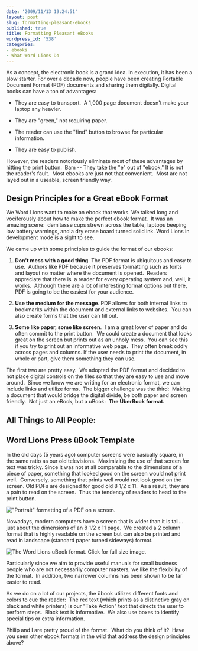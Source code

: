 ```yaml
---
date: '2009/11/13 19:24:51'
layout: post
slug: formatting-pleasant-ebooks
published: true
title: Formatting Pleasant eBooks
wordpress_id: '538'
categories:
- ebooks
- What Word Lions Do
---
```


As a concept, the electronic book is a grand idea. In execution, it has been a slow starter.  For over a decade now, people have been creating Portable Document Format (PDF) documents and sharing them digitally. Digital books can have a ton of advantages:



	
  * They are easy to transport.  A 1,000 page document doesn't make your laptop any heavier.

	
  * They are "green," not requiring paper.

	
  * The reader can use the "find" button to browse for particular information.

	
  * They are easy to publish.


However, the readers notoriously eliminate most of these advantages by hitting the print button.  Bam -- They take the "e" out of "ebook." It is not the reader's fault.  Most ebooks are just not that convenient.  Most are not layed out in a useable, screen friendly way.


## Design Principles for a Great eBook Format


We Word Lions want to make an ebook that works. We talked long and vociferously about how to make the perfect ebook format.  It was an amazing scene:  demitasse cups strewn across the table, laptops beeping low battery warnings, and a dry erase board turned solid ink. Word Lions in development mode is a sight to see.

We came up with some principles to guide the format of our ebooks:



	
  1. **Don't mess with a good thing**. The PDF format is ubiquitous and easy to use.  Authors like PDF because it preserves formatting such as fonts and layout no matter where the document is opened.  Readers appreciate that there is  a reader for every operating system and, well, it works.  Although there are a lot of interesting format options out there, PDF is going to be the easiest for your audience.

	
  2. **Use the medium for the message**. PDF allows for both internal links to bookmarks within the document and external links to websites.  You can also create forms that the user can fill out.

	
  3. **Some like paper, some like screen**.  I am a great lover of paper and do often commit to the print button.  We could create a document that looks great on the screen but prints out as an unholy mess.  You can see this if you try to print out an informative web page.  They often break oddly across pages and columns. If the user needs to print the document, in whole or part, give them something they can use.


The first two are pretty easy.  We adopted the PDF format and decided to not place digital controls on the files so that they are easy to use and move around.  Since we know we are writing for an electronic format, we can include links and utilize forms.  The bigger challenge was the third:  Making a document that would bridge the digital divide, be both paper and screen friendly.  Not just an eBook, but a uBook:  **The ÜberBook format.**


## All Things to All People:




## Word Lions Press üBook Template


In the old days (5 years ago) computer screens were basically square, in the same ratio as our old televisions.  Maximizing the use of that screen for text was tricky. Since it was not at all comparable to the dimensions of a piece of paper, something that looked good on the screen would not print well.  Conversely, something that prints well would not look good on the screen. Old PDFs are designed for good old 8 1/2 x 11.  As a result, they are a pain to read on the screen.  Thus the tendency of readers to head to the print button.





!["Portrait" formatting of a PDF on a screen.](http://wordlions.com/wp-content/uploads/2009/11/oldpdfformat-300x187.jpg)


Nowadays, modern computers have a screen that is wider than it is tall... just about the dimensions of an 8 1/2 x 11 page.  We created a 2 column format that is highly readable on the screen but can also be printed and read in landscape (standard paper turned sideways) format.



![The Word Lions uBook format. Click for full size image.](http://wordlions.com/wp-content/uploads/2009/11/Wordlionsformat-300x187.jpg)



Particularly since we aim to provide useful manuals for small business people who are not necessarily computer masters, we like the flexibility of the format.  In addition, two narrower columns has been shown to be far easier to read.




As we do on a lot of our projects, the übook utilizes different fonts and colors to cue the reader:  The red text (which prints as a distinctive gray on black and white printers) is our "Take Action" text that directs the user to perform steps.  Black text is informative.  We also use boxes to identify special tips or extra information.




Philip and I are pretty proud of the format.  What do you think of it?  Have you seen other ebook formats in the wild that address the design principles above?
